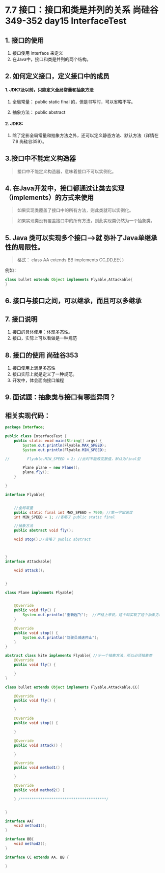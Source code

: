# 7.7 接口：接口和类是并列的关系 尚硅谷349-352 day15 InterfaceTest
## 1. 接口的使用
1. 接口使用 interface 来定义
2. 在Java中，接口和类是并列的两个结构。

## 2. 如何定义接口，定义接口中的成员

#### 1. JDK7及以前，只能定义全局常量和抽象方法
1. 全局常量： public static final 的，但是书写时，可以省略不写。

2. 抽象方法： public abstract


#### 2. JDK8:
1. 除了定影全局常量和抽象方法之外，还可以定义静态方法、默认方法（详情在7.9 尚硅谷359）。

## 3.接口中不能定义构造器
> 接口中不能定义构造器，意味着接口不可以实例化。

## 4. 在Java开发中，接口都通过让类去实现（implements）的方式来使用
>如果实现类覆盖了接口中的所有方法，则此类就可以实例化。

>如果实现类没有覆盖接口中的所有方法，则此实现类仍然为一个抽象类。

## 5. Java 类可以实现多个接口-->就 弥补了Java单继承性的局限性。
>格式： class AA extends BB implements CC,DD,EE{ }

例如：
```java
class bullet extends Object implements Flyable,Attackable{
}
```

## 6. 接口与接口之间，可以继承，而且可以多继承

## 7. 接口说明
1. 接口的具体使用：体现多态性。
2. 接口，实际上可以看做是一种规范

## 8. 接口的使用 尚硅谷353
1. 接口使用上满足多态性
2. 接口实际上就是定义了一种规范。
3. 开发中，体会面向接口编程

## 9. 面试题：抽象类与接口有哪些异同？

## 相关实现代码：
```java
package Interface;

public class InterfaceTest {
    public static void main(String[] args) {
        System.out.println(Flyable.MAX_SPEED);
        System.out.println(Flyable.MIN_SPEED);

//        Flyable.MIN_SPEED = 2; //此时不能改变数值，默认为final型

        Plane plane = new Plane();
        plane.fly();
    }

}

interface Flyable{


    //全局常量
    public static final int MAX_SPEED = 7900; //第一宇宙速度
    int MIN_SPEED = 1; //省略了 public static final

    //抽象方法
    public abstract void fly();

    void stop();//省略了 public abstract



}
interface Attackable{

    void attack();


}

class Plane implements Flyable{


    @Override
    public void fly() {
        System.out.println("重新起飞");  //严格上来说，这个叫实现了这个抽象方法
    }

    @Override
    public void stop() {
        System.out.println("驾驶员减速停止");
    }
}

abstract class kite implements Flyable{ //少一个抽象方法，所以必须抽象类
    @Override
    public void fly() {

    }
}

class bullet extends Object implements Flyable,Attackable,CC{

    @Override
    public void fly() {

    }

    @Override
    public void stop() {

    }

    @Override
    public void attack() {

    }

    @Override
    public void method1() {

    }

    @Override
    public void method2() {

    } /***************************************/


}

interface AA{
    void method1();
}

interface BB{
    void method2();
}

interface CC extends AA, BB {

}
```

